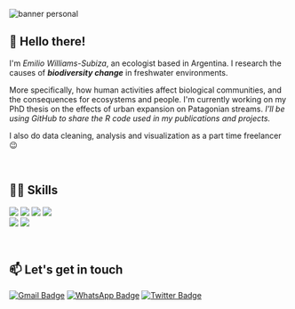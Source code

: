 ![banner personal](https://github.com/ewilsub/ewilsub/assets/135620901/471ff508-b89b-4c58-9f5b-e8ef57dcf200)

## 👋 Hello there! </br>
I'm  *Emilio Williams-Subiza*, an ecologist based in Argentina. I research the causes of ***biodiversity change*** in freshwater environments. 

More specifically, how human activities affect biological communities, and the consequences for ecosystems and people.
I'm currently working on my PhD thesis on the effects of urban expansion on Patagonian streams. *I'll be using GitHub to share the R code used in my publications and projects.*
&nbsp;

I also do data cleaning, analysis and visualization as a part time freelancer 😉

&nbsp;


## 👩‍💻 Skills
<img src="https://img.shields.io/badge/R-276DC3?style=for-the-badge&logo=r&logoColor=white" /> <img src="https://img.shields.io/badge/Plotly-239120?style=for-the-badge&logo=plotly&logoColor=white" />  <img src="https://img.shields.io/badge/Microsoft_Excel-217346?style=for-the-badge&logo=microsoft-excel&logoColor=white" /> <img src="https://img.shields.io/badge/qgis-3.22_białowieża-93b023?&style=for-the-badge&logo=qgis&logoColor=white">  
<img src="https://img.shields.io/badge/Adobe%20Illustrator-FF9A00?style=for-the-badge&logo=adobe%20illustrator&logoColor=white" /> <img src="https://img.shields.io/badge/Adobe%20Photoshop-31A8FF?style=for-the-badge&logo=Adobe%20Photoshop&logoColor=black"/>
&nbsp;

&nbsp;

## 📫 Let's get in touch
[![Gmail Badge](https://img.shields.io/badge/ewilsub@gmail-D14836?style=for-the-badge&logo=gmail&logoColor=white&&link=mailto:ewilsub@gmail.com)](mailto:ewilsub@gmail.com)
[![WhatsApp Badge](https://img.shields.io/badge/542945552622-25D366?style=for-the-badge&logo=whatsapp&logoColor=white)](https://wa.me/542945552622)
[![Twitter Badge](https://img.shields.io/badge/ewilsub-1DA1F2?style=for-the-badge&logo=twitter&logoColor=white&&link=https://twitter.com/ewilsub)](https://twitter.com/ewilsub)



